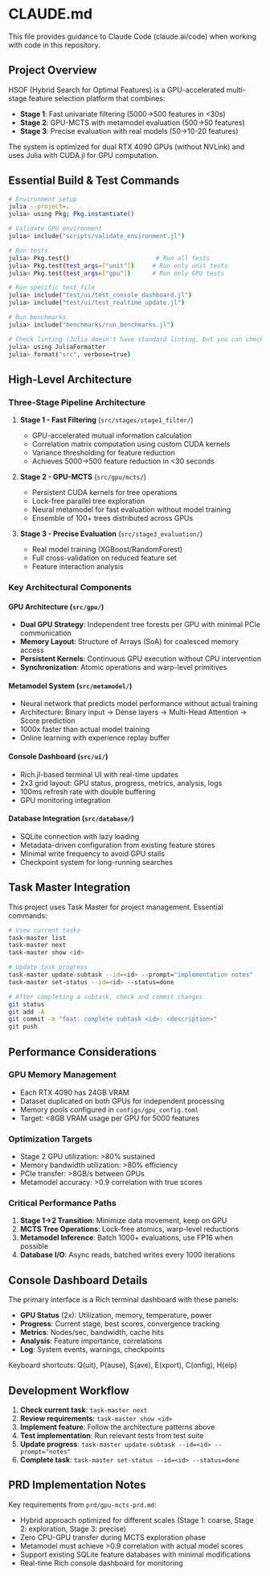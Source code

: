 # CLAUDE.md

This file provides guidance to Claude Code (claude.ai/code) when working with code in this repository.

## Project Overview

HSOF (Hybrid Search for Optimal Features) is a GPU-accelerated multi-stage feature selection platform that combines:
- **Stage 1**: Fast univariate filtering (5000→500 features in <30s)
- **Stage 2**: GPU-MCTS with metamodel evaluation (500→50 features)
- **Stage 3**: Precise evaluation with real models (50→10-20 features)

The system is optimized for dual RTX 4090 GPUs (without NVLink) and uses Julia with CUDA.jl for GPU computation.

## Essential Build & Test Commands

```bash
# Environment setup
julia --project=.
julia> using Pkg; Pkg.instantiate()

# Validate GPU environment
julia> include("scripts/validate_environment.jl")

# Run tests
julia> Pkg.test()                        # Run all tests
julia> Pkg.test(test_args=["unit"])     # Run only unit tests
julia> Pkg.test(test_args=["gpu"])      # Run only GPU tests

# Run specific test file
julia> include("test/ui/test_console_dashboard.jl")
julia> include("test/ui/test_realtime_update.jl")

# Run benchmarks
julia> include("benchmarks/run_benchmarks.jl")

# Check linting (Julia doesn't have standard linting, but you can check formatting)
julia> using JuliaFormatter
julia> format("src", verbose=true)
```

## High-Level Architecture

### Three-Stage Pipeline Architecture

1. **Stage 1 - Fast Filtering** (`src/stages/stage1_filter/`)
   - GPU-accelerated mutual information calculation
   - Correlation matrix computation using custom CUDA kernels
   - Variance thresholding for feature reduction
   - Achieves 5000→500 feature reduction in <30 seconds

2. **Stage 2 - GPU-MCTS** (`src/gpu/mcts/`)
   - Persistent CUDA kernels for tree operations
   - Lock-free parallel tree exploration
   - Neural metamodel for fast evaluation without model training
   - Ensemble of 100+ trees distributed across GPUs

3. **Stage 3 - Precise Evaluation** (`src/stage3_evaluation/`)
   - Real model training (XGBoost/RandomForest)
   - Full cross-validation on reduced feature set
   - Feature interaction analysis

### Key Architectural Components

#### GPU Architecture (`src/gpu/`)
- **Dual GPU Strategy**: Independent tree forests per GPU with minimal PCIe communication
- **Memory Layout**: Structure of Arrays (SoA) for coalesced memory access
- **Persistent Kernels**: Continuous GPU execution without CPU intervention
- **Synchronization**: Atomic operations and warp-level primitives

#### Metamodel System (`src/metamodel/`)
- Neural network that predicts model performance without actual training
- Architecture: Binary input → Dense layers → Multi-Head Attention → Score prediction
- 1000x faster than actual model training
- Online learning with experience replay buffer

#### Console Dashboard (`src/ui/`)
- Rich.jl-based terminal UI with real-time updates
- 2x3 grid layout: GPU status, progress, metrics, analysis, logs
- 100ms refresh rate with double buffering
- GPU monitoring integration

#### Database Integration (`src/database/`)
- SQLite connection with lazy loading
- Metadata-driven configuration from existing feature stores
- Minimal write frequency to avoid GPU stalls
- Checkpoint system for long-running searches

## Task Master Integration

This project uses Task Master for project management. Essential commands:

```bash
# View current tasks
task-master list
task-master next
task-master show <id>

# Update task progress
task-master update-subtask --id=<id> --prompt="implementation notes"
task-master set-status --id=<id> --status=done

# After completing a subtask, check and commit changes
git status
git add -A
git commit -m "feat: complete subtask <id>: <description>"
git push
```

## Performance Considerations

### GPU Memory Management
- Each RTX 4090 has 24GB VRAM
- Dataset duplicated on both GPUs for independent processing
- Memory pools configured in `configs/gpu_config.toml`
- Target: <8GB VRAM usage per GPU for 5000 features

### Optimization Targets
- Stage 2 GPU utilization: >80% sustained
- Memory bandwidth utilization: >80% efficiency
- PCIe transfer: >8GB/s between GPUs
- Metamodel accuracy: >0.9 correlation with true scores

### Critical Performance Paths
1. **Stage 1→2 Transition**: Minimize data movement, keep on GPU
2. **MCTS Tree Operations**: Lock-free atomics, warp-level reductions
3. **Metamodel Inference**: Batch 1000+ evaluations, use FP16 when possible
4. **Database I/O**: Async reads, batched writes every 1000 iterations

## Console Dashboard Details

The primary interface is a Rich terminal dashboard with these panels:
- **GPU Status** (2x): Utilization, memory, temperature, power
- **Progress**: Current stage, best scores, convergence tracking
- **Metrics**: Nodes/sec, bandwidth, cache hits
- **Analysis**: Feature importance, correlations
- **Log**: System events, warnings, checkpoints

Keyboard shortcuts: Q(uit), P(ause), S(ave), E(xport), C(onfig), H(elp)

## Development Workflow

1. **Check current task**: `task-master next`
2. **Review requirements**: `task-master show <id>`
3. **Implement feature**: Follow the architecture patterns above
4. **Test implementation**: Run relevant tests from test suite
5. **Update progress**: `task-master update-subtask --id=<id> --prompt="notes"`
6. **Complete task**: `task-master set-status --id=<id> --status=done`

## PRD Implementation Notes

Key requirements from `prd/gpu-mcts-prd.md`:
- Hybrid approach optimized for different scales (Stage 1: coarse, Stage 2: exploration, Stage 3: precise)
- Zero CPU-GPU transfer during MCTS exploration phase
- Metamodel must achieve >0.9 correlation with actual model scores
- Support existing SQLite feature databases with minimal modifications
- Real-time Rich console dashboard for monitoring